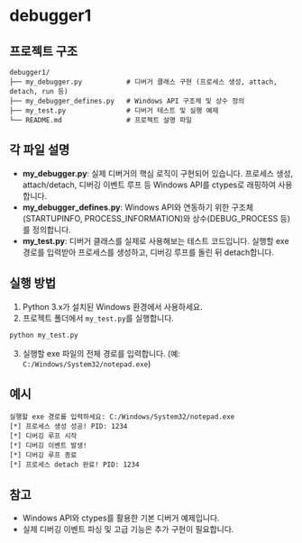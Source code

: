 # debugger1

## 프로젝트 구조

```
debugger1/
├── my_debugger.py           # 디버거 클래스 구현 (프로세스 생성, attach, detach, run 등)
├── my_debugger_defines.py   # Windows API 구조체 및 상수 정의
├── my_test.py               # 디버거 테스트 및 실행 예제
└── README.md                # 프로젝트 설명 파일
```

## 각 파일 설명

- **my_debugger.py**: 실제 디버거의 핵심 로직이 구현되어 있습니다. 프로세스 생성, attach/detach, 디버깅 이벤트 루프 등 Windows API를 ctypes로 래핑하여 사용합니다.
- **my_debugger_defines.py**: Windows API와 연동하기 위한 구조체(STARTUPINFO, PROCESS_INFORMATION)와 상수(DEBUG_PROCESS 등)를 정의합니다.
- **my_test.py**: 디버거 클래스를 실제로 사용해보는 테스트 코드입니다. 실행할 exe 경로를 입력받아 프로세스를 생성하고, 디버깅 루프를 돌린 뒤 detach합니다.

## 실행 방법

1. Python 3.x가 설치된 Windows 환경에서 사용하세요.
2. 프로젝트 폴더에서 `my_test.py`를 실행합니다.

```bash
python my_test.py
```

3. 실행할 exe 파일의 전체 경로를 입력합니다. (예: `C:/Windows/System32/notepad.exe`)

## 예시

```
실행할 exe 경로를 입력하세요: C:/Windows/System32/notepad.exe
[*] 프로세스 생성 성공! PID: 1234
[*] 디버깅 루프 시작
[*] 디버깅 이벤트 발생!
[*] 디버깅 루프 종료
[*] 프로세스 detach 완료! PID: 1234
```

## 참고
- Windows API와 ctypes를 활용한 기본 디버거 예제입니다.
- 실제 디버깅 이벤트 파싱 및 고급 기능은 추가 구현이 필요합니다.